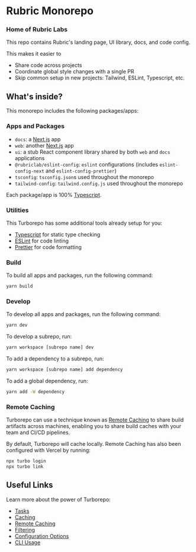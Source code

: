 # Rubric Monorepo

### Home of Rubric Labs

This repo contains Rubric's landing page, UI library, docs, and code config.

This makes it easier to

- Share code across projects
- Coordinate global style changes with a single PR
- Skip common setup in new projects: Tailwind, ESLint, Typescript, etc.

## What's inside?

This monorepo includes the following packages/apps:

### Apps and Packages

- `docs`: a [Next.js](https://nextjs.org/) app
- `web`: another [Next.js](https://nextjs.org/) app
- `ui`: a stub React component library shared by both `web` and `docs` applications
- `@rubriclab/eslint-config`: `eslint` configurations (includes `eslint-config-next` and `eslint-config-prettier`)
- `tsconfig`: `tsconfig.json`s used throughout the monorepo
- `tailwind-config`: `tailwind.config.js` used throughout the monorepo

Each package/app is 100% [Typescript](https://www.typescriptlang.org/).

### Utilities

This Turborepo has some additional tools already setup for you:

- [Typescript](https://www.typescriptlang.org/) for static type checking
- [ESLint](https://eslint.org/) for code linting
- [Prettier](https://prettier.io) for code formatting

### Build

To build all apps and packages, run the following command:

```sh
yarn build
```

### Develop

To develop all apps and packages, run the following command:

```sh
yarn dev
```

To develop a subrepo, run:

```sh
yarn workspace [subrepo name] dev
```

To add a dependency to a subrepo, run:

```sh
yarn workspace [subrepo name] add dependency
```

To add a global dependency, run:

```sh
yarn add -W dependency
```

### Remote Caching

Turborepo can use a technique known as [Remote Caching](https://turbo.build/repo/docs/core-concepts/remote-caching) to share build artifacts across machines, enabling you to share build caches with your team and CI/CD pipelines.

By default, Turborepo will cache locally. Remote Caching has also been configured with Vercel by running:

```sh
npx turbo login
npx turbo link
```

## Useful Links

Learn more about the power of Turborepo:

- [Tasks](https://turbo.build/repo/docs/core-concepts/monorepos/running-tasks)
- [Caching](https://turbo.build/repo/docs/core-concepts/caching)
- [Remote Caching](https://turbo.build/repo/docs/core-concepts/remote-caching)
- [Filtering](https://turbo.build/repo/docs/core-concepts/monorepos/filtering)
- [Configuration Options](https://turbo.build/repo/docs/reference/configuration)
- [CLI Usage](https://turbo.build/repo/docs/reference/command-line-reference)
